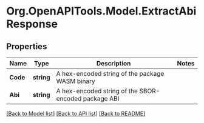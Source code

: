 # Org.OpenAPITools.Model.ExtractAbiResponse

## Properties

| Name     | Type       | Description                                          | Notes |
| -------- | ---------- | ---------------------------------------------------- | ----- |
| **Code** | **string** | A hex-encoded string of the package WASM binary      |
| **Abi**  | **string** | A hex-encoded string of the SBOR-encoded package ABI |

[[Back to Model list]](../README.md#documentation-for-models)
[[Back to API list]](../README.md#documentation-for-api-endpoints)
[[Back to README]](../README.md)

